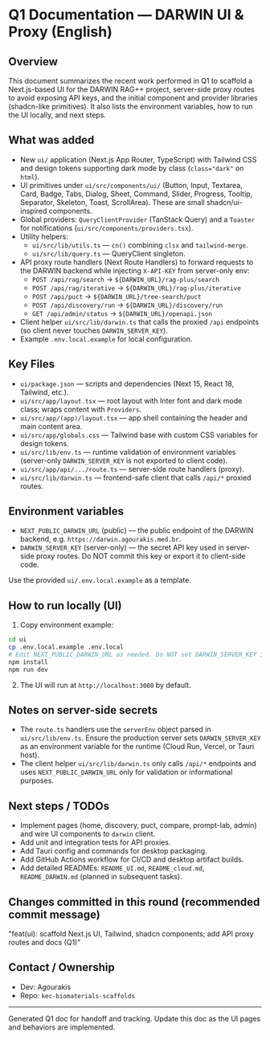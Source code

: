 # Q1 Documentation — DARWIN UI & Proxy (English)

## Overview
This document summarizes the recent work performed in Q1 to scaffold a Next.js-based UI for the DARWIN RAG++ project, server-side proxy routes to avoid exposing API keys, and the initial component and provider libraries (shadcn-like primitives). It also lists the environment variables, how to run the UI locally, and next steps.

## What was added
- New `ui/` application (Next.js App Router, TypeScript) with Tailwind CSS and design tokens supporting dark mode by class (`class="dark"` on `html`).
- UI primitives under `ui/src/components/ui/` (Button, Input, Textarea, Card, Badge, Tabs, Dialog, Sheet, Command, Slider, Progress, Tooltip, Separator, Skeleton, Toast, ScrollArea). These are small shadcn/ui-inspired components.
- Global providers: `QueryClientProvider` (TanStack Query) and a `Toaster` for notifications (`ui/src/components/providers.tsx`).
- Utility helpers:
  - `ui/src/lib/utils.ts` — `cn()` combining `clsx` and `tailwind-merge`.
  - `ui/src/lib/query.ts` — QueryClient singleton.
- API proxy route handlers (Next Route Handlers) to forward requests to the DARWIN backend while injecting `X-API-KEY` from server-only env:
  - `POST /api/rag/search` → `${DARWIN_URL}/rag-plus/search`
  - `POST /api/rag/iterative` → `${DARWIN_URL}/rag-plus/iterative`
  - `POST /api/puct` → `${DARWIN_URL}/tree-search/puct`
  - `POST /api/discovery/run` → `${DARWIN_URL}/discovery/run`
  - `GET /api/admin/status` → `${DARWIN_URL}/openapi.json`
- Client helper `ui/src/lib/darwin.ts` that calls the proxied `/api` endpoints (so client never touches `DARWIN_SERVER_KEY`).
- Example `.env.local.example` for local configuration.

## Key Files
- `ui/package.json` — scripts and dependencies (Next 15, React 18, Tailwind, etc.).
- `ui/src/app/layout.tsx` — root layout with Inter font and dark mode class; wraps content with `Providers`.
- `ui/src/app/(app)/layout.tsx` — app shell containing the header and main content area.
- `ui/src/app/globals.css` — Tailwind base with custom CSS variables for design tokens.
- `ui/src/lib/env.ts` — runtime validation of environment variables (server-only `DARWIN_SERVER_KEY` is not exported to client code).
- `ui/src/app/api/.../route.ts` — server-side route handlers (proxy).
- `ui/src/lib/darwin.ts` — frontend-safe client that calls `/api/*` proxied routes.

## Environment variables
- `NEXT_PUBLIC_DARWIN_URL` (public) — the public endpoint of the DARWIN backend, e.g. `https://darwin.agourakis.med.br`.
- `DARWIN_SERVER_KEY` (server-only) — the secret API key used in server-side proxy routes. Do NOT commit this key or export it to client-side code.

Use the provided `ui/.env.local.example` as a template.

## How to run locally (UI)
1. Copy environment example:

```bash
cd ui
cp .env.local.example .env.local
# Edit NEXT_PUBLIC_DARWIN_URL as needed. Do NOT set DARWIN_SERVER_KEY in the client .env; the key must be set in the server environment where Next runs.
npm install
npm run dev
```

2. The UI will run at `http://localhost:3000` by default.

## Notes on server-side secrets
- The `route.ts` handlers use the `serverEnv` object parsed in `ui/src/lib/env.ts`. Ensure the production server sets `DARWIN_SERVER_KEY` as an environment variable for the runtime (Cloud Run, Vercel, or Tauri host).
- The client helper `ui/src/lib/darwin.ts` only calls `/api/*` endpoints and uses `NEXT_PUBLIC_DARWIN_URL` only for validation or informational purposes.

## Next steps / TODOs
- Implement pages (home, discovery, puct, compare, prompt-lab, admin) and wire UI components to `darwin` client.
- Add unit and integration tests for API proxies.
- Add Tauri config and commands for desktop packaging.
- Add GitHub Actions workflow for CI/CD and desktop artifact builds.
- Add detailed READMEs: `README_UI.md`, `README_cloud.md`, `README_DARWIN.md` (planned in subsequent tasks).

## Changes committed in this round (recommended commit message)
"feat(ui): scaffold Next.js UI, Tailwind, shadcn components; add API proxy routes and docs (Q1)"

## Contact / Ownership
- Dev: Agourakis
- Repo: `kec-biomaterials-scaffolds`

---
Generated Q1 doc for handoff and tracking. Update this doc as the UI pages and behaviors are implemented.

